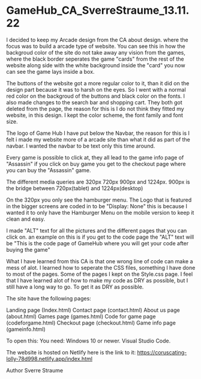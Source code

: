 # GameHub_CA_SverreStraume_13.11.22

I decided to keep my Arcade design from the CA about design. where the focus was to build a arcade type of website.
You can see this in how the backgroud color of the site do not take away any vision from the games, where the black border seperates the game "cards"
from the rest of the website along side with the white background inside the "card" you now can see the game lays inside a box.

The buttons of the website got a more regular color to it, than it did on the design part because it was to harsh on the eyes. So I went with a normal red color on the
backgroud of the buttons and black color on the fonts.
I also made changes to the search bar and shopping cart. They both got deleted from the page, the reason for this is I do not think they fitted my website, in this design.
I kept the color scheme, the font family and font size.

The logo of Game Hub I have put below the Navbar, the reason for this is I felt i made my website more of a arcade site than what it did as part of the navbar.
I wanted the navbar to be text only this time around.


Every game is possible to click at, they all lead to the game info page of "Assassin" if you click on buy game you get to the checkout page where you can buy the "Assassin"
game.

The different media queries are 320px 720px 900px and 1224px.
900px is the bridge between 720px(tablet) and 1224px(desktop)

On the 320px you only see the hamburger menu. The Logo that is featured in the bigger screens are coded in to be "Display: None" this is because I wanted it to only
have the Hamburger Menu on the mobile version to keep it clean and easy.

I made "ALT" text for all the pictures and the different pages that you can click on. an example on this is if you get to the code page the "ALT" text will be
"This is the code page of GameHub where you will get your code after buying the game"

What I have learned from this CA is that one wrong line of code can make a mess of alot. I learned how to seperate the CSS files, something I have done to most of
the pages. Some of the pages I kept on the Style.css page.
I feel that I have learned alot of how to make my code as DRY as possible, but I still have a long way to go. To get it as DRY as possible.

The site have the following pages:

Landing page (Index.html)
Contact page (contact.html)
About us page (about.html)
Games page (games.html)
Code for game page (codeforgame.html)
Checkout page (checkout.html)
Game info page (gameinfo.html)





To open this:
You need:
Windows 10 or newer.
Visual Studio Code.


The website is hosted on Netlify
here is the link to it:
https://coruscating-lolly-78d998.netlify.app/index.html



Author
Sverre Straume



